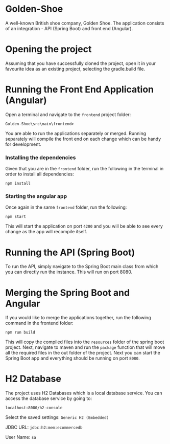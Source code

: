 # Golden-Shoe
A well-known British shoe company, Golden Shoe. The application consists of an integration - API (Spring Boot) and front end (Angular).

# Opening the project
Assuming that you have successfully cloned the project, open it in your favourite idea as an existing project, selecting the gradle.build file. 
# Running the Front End Application (Angular)

Open a terminal and navigate to the `frontend` project folder:

```$xslt
Golden-Shoe\src\main\frontend>
```

You are able to run the applications separately or merged. Running separately will compile the front end on each change which can be handy for development. 

### Installing the dependencies
Given that you are in the `frontend` folder, run the following in the terminal in order to install all dependencies:
```$xslt
npm install
```

### Starting the angular app
Once again in the same `frontend` folder, run the following:
```$xslt
npm start
```
This will start the application on port `4200` and you will be able to see every change as the app will recompile itself.

# Running the API (Spring Boot)
To run the API, simply navigate to the Spring Boot main class from which you can directly run the instance. This will run on port 8080.

# Merging the Spring Boot and Angular
If you would like to merge the applications together, run the following command in the frontend folder:
```$xslt
npm run build
```
This will copy the compiled files into the `resources` folder of the spring boot project.
Next, navigate to maven and run the `package` function that will move all the required files in the out folder of the project.
Next you can start the Spring Boot app and everything should be running on port `8080`.

# H2 Database
The project uses H2 Databases which is a local database service. You can access the database service by going to:
```$xslt
localhost:8080/h2-console
```
Select the saved settings: `Generic H2 (Embedded)`

JDBC URL: `jdbc:h2:mem:ecommercedb`

User Name: `sa`